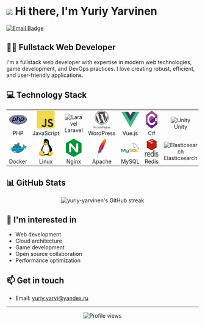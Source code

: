 # <img src="https://media.giphy.com/media/hvRJCLFzcasrR4ia7z/giphy.gif" width="30px"> Hi there, I'm Yuriy Yarvinen
[![Email Badge](https://img.shields.io/badge/-yuriy.yarvi@yandex.ru-c14438?style=flat-square&logo=Gmail&logoColor=white&link=mailto:yuriy.yarvi@yandex.ru)](mailto:yuriy.yarvi@yandex.ru)
## 👨‍💻 Fullstack Web Developer
I'm a fullstack web developer with expertise in modern web technologies, game development, and DevOps practices. I love creating robust, efficient, and user-friendly applications.
## 💻 Technology Stack
<table>
  <tr>
    <td align="center" width="96">
      <img src="https://raw.githubusercontent.com/devicons/devicon/master/icons/php/php-original.svg" width="48" height="48" alt="PHP" />
      <br>PHP
    </td>
	<td align="center" width="96">
      <img src="https://raw.githubusercontent.com/devicons/devicon/master/icons/javascript/javascript-original.svg" width="48" height="48" alt="JavaScript" />
      <br>JavaScript
    </td>
    <td align="center" width="96">
      <img src="https://cdn.worldvectorlogo.com/logos/laravel-2.svg" width="48" height="48" alt="Laravel" />
      <br>Laravel
    </td>
	<td align="center" width="96">
      <img src="https://raw.githubusercontent.com/devicons/devicon/master/icons/wordpress/wordpress-original.svg" width="48" height="48" alt="WordPress" />
      <br>WordPress
    </td>
    <td align="center" width="96">
      <img src="https://raw.githubusercontent.com/devicons/devicon/master/icons/vuejs/vuejs-original.svg" width="48" height="48" alt="Vue" />
      <br>Vue.js
    </td>
    <td align="center" width="96">
      <img src="https://raw.githubusercontent.com/devicons/devicon/master/icons/csharp/csharp-original.svg" width="48" height="48" alt="C#" />
      <br>C#
    </td>
    <td align="center" width="96">
      <img src="https://cdn.worldvectorlogo.com/logos/unity-69.svg" width="48" height="48" alt="Unity" />
      <br>Unity
    </td>
  </tr>
  <tr>
    <td align="center" width="96">
      <img src="https://raw.githubusercontent.com/devicons/devicon/master/icons/docker/docker-original.svg" width="48" height="48" alt="Docker" />
      <br>Docker
    </td>
    <td align="center" width="96">
      <img src="https://raw.githubusercontent.com/devicons/devicon/master/icons/linux/linux-original.svg" width="48" height="48" alt="Linux" />
      <br>Linux
    </td>
    <td align="center" width="96">
      <img src="https://raw.githubusercontent.com/devicons/devicon/master/icons/nginx/nginx-original.svg" width="48" height="48" alt="Nginx" />
      <br>Nginx
    </td>
    <td align="center" width="96">
      <img src="https://raw.githubusercontent.com/devicons/devicon/master/icons/apache/apache-original.svg" width="48" height="48" alt="Apache" />
      <br>Apache
    </td>
    <td align="center" width="96">
      <img src="https://raw.githubusercontent.com/devicons/devicon/master/icons/mysql/mysql-original-wordmark.svg" width="48" height="48" alt="MySQL" />
      <br>MySQL
    </td>
    <td align="center" width="96">
      <img src="https://raw.githubusercontent.com/devicons/devicon/master/icons/redis/redis-original-wordmark.svg" width="48" height="48" alt="Redis" />
      <br>Redis
    </td>
    <td align="center" width="96">
      <img src="https://www.vectorlogo.zone/logos/elastic/elastic-icon.svg" width="48" height="48" alt="Elasticsearch" />
      <br>Elasticsearch
    </td>

  </tr>
  <tr>

  </tr>
</table>

## 📊 GitHub Stats
<p align="center">
  <img src="https://github-readme-streak-stats.herokuapp.com/?user=yuriy-yarvinen&theme=radical&card_width=2000" alt="yuriy-yarvinen's GitHub streak" />
</p>

## 👀 I'm interested in
- Web development
- Cloud architecture
- Game development
- Open source collaboration
- Performance optimization

## 📫 Get in touch
- Email: yuriy.yarvi@yandex.ru

---

<p align="center">
  <img src="https://komarev.com/ghpvc/?username=yuriy-yarvinen&color=blueviolet" alt="Profile views">
</p>
